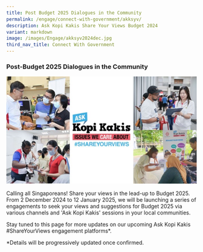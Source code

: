 ```yaml
---
title: Post Budget 2025 Dialogues in the Community
permalink: /engage/connect-with-government/akksyv/
description: Ask Kopi Kakis Share Your Views Budget 2024
variant: markdown
image: /images/Engage/akksyv2024dec.jpg
third_nav_title: Connect With Government
---
```

### **Post-Budget 2025 Dialogues in the Community**

![collage of people giving feedback](/images/Engage/akksyv2024dec.jpg)

Calling all Singaporeans! Share your views in the lead-up to Budget 2025. From 2 December 2024 to 12 January 2025, we will be launching a series of engagements to seek your views and suggestions for Budget 2025 via various channels and 'Ask Kopi Kakis' sessions in your local communities.

Stay tuned to this page for more updates on our upcoming Ask Kopi Kakis #ShareYourViews engagement platforms\*.

\*Details will be progressively updated once confirmed.